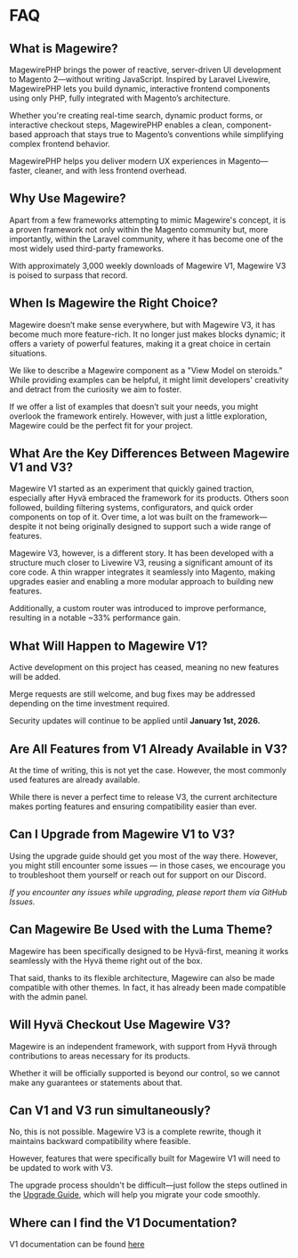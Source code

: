 # FAQ

## What is Magewire?

MagewirePHP brings the power of reactive, server-driven UI development to Magento 2—without writing JavaScript.
Inspired by Laravel Livewire, MagewirePHP lets you build dynamic, interactive frontend components using only PHP,
fully integrated with Magento’s architecture.

Whether you're creating real-time search, dynamic product forms, or interactive checkout steps, MagewirePHP enables a clean,
component-based approach that stays true to Magento’s conventions while simplifying complex frontend behavior.

MagewirePHP helps you deliver modern UX experiences in Magento—faster, cleaner, and with less frontend overhead.

## Why Use Magewire?

Apart from a few frameworks attempting to mimic Magewire's concept, it is a proven framework not only within the Magento community but,
more importantly, within the Laravel community, where it has become one of the most widely used third-party frameworks.

With approximately 3,000 weekly downloads of Magewire V1, Magewire V3 is poised to surpass that record.

## When Is Magewire the Right Choice?

Magewire doesn’t make sense everywhere, but with Magewire V3, it has become much more feature-rich.
It no longer just makes blocks dynamic; it offers a variety of powerful features, making it a great choice in certain situations.

We like to describe a Magewire component as a "View Model on steroids." While providing examples can be helpful,
it might limit developers' creativity and detract from the curiosity we aim to foster.

If we offer a list of examples that doesn’t suit your needs, you might overlook the framework entirely.
However, with just a little exploration, Magewire could be the perfect fit for your project.

## What Are the Key Differences Between Magewire V1 and V3?

Magewire V1 started as an experiment that quickly gained traction, especially after Hyvä embraced the framework for its products.
Others soon followed, building filtering systems, configurators, and quick order components on top of it.
Over time, a lot was built on the framework—despite it not being originally designed to support such a wide range of features.

Magewire V3, however, is a different story. It has been developed with a structure much closer to Livewire V3,
reusing a significant amount of its core code. A thin wrapper integrates it seamlessly into Magento,
making upgrades easier and enabling a more modular approach to building new features.

Additionally, a custom router was introduced to improve performance, resulting in a notable ~33% performance gain.

## What Will Happen to Magewire V1?

Active development on this project has ceased, meaning no new features will be added.

Merge requests are still welcome, and bug fixes may be addressed depending on the time investment required.

Security updates will continue to be applied until **January 1st, 2026.**

## Are All Features from V1 Already Available in V3?

At the time of writing, this is not yet the case. However, the most commonly used features are already available.

While there is never a perfect time to release V3, the current architecture makes porting features and ensuring compatibility easier than ever.

## Can I Upgrade from Magewire V1 to V3?

Using the upgrade guide should get you most of the way there. However, you might still encounter some issues — in those cases,
we encourage you to troubleshoot them yourself or reach out for support on our Discord.

*If you encounter any issues while upgrading, please report them via GitHub Issues.*

## Can Magewire Be Used with the Luma Theme?

Magewire has been specifically designed to be Hyvä-first, meaning it works seamlessly with the Hyvä theme right out of the box.

That said, thanks to its flexible architecture, Magewire can also be made compatible with other themes. In fact, it has already been made compatible with the admin panel.

## Will Hyvä Checkout Use Magewire V3?

Magewire is an independent framework, with support from Hyvä through contributions to areas necessary for its products.

Whether it will be officially supported is beyond our control, so we cannot make any guarantees or statements about that.

## Can V1 and V3 run simultaneously?

No, this is not possible. Magewire V3 is a complete rewrite, though it maintains backward compatibility where feasible.

However, features that were specifically built for Magewire V1 will need to be updated to work with V3.

The upgrade process shouldn't be difficult—just follow the steps outlined in the [Upgrade Guide](upgrade.md),
which will help you migrate your code smoothly.

## Where can I find the V1 Documentation?

V1 documentation can be found [here](https://github.com/magewirephp/magewire/tree/1.13.1/docs)
